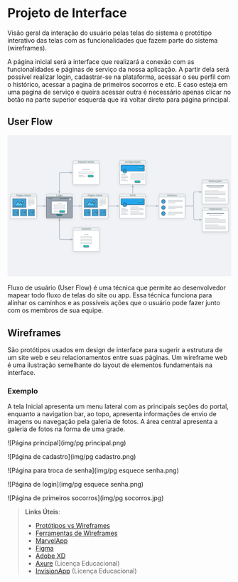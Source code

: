 
# Projeto de Interface

Visão geral da interação do usuário pelas telas do sistema e protótipo interativo das telas com as funcionalidades que fazem parte do sistema (wireframes).

A página inicial será a interface que realizará a conexão com as funcionalidades e páginas de serviço da nossa aplicação. A partir dela será possível realizar login, cadastrar-se na plataforma, acessar o seu perfil com o histórico,  acessar a pagina de primeiros socorros e etc. E caso esteja em uma pagina de serviço e queira acessar outra é necessário apenas clicar  no botão na parte superior esquerda que irá voltar direto para página principal.

## User Flow

![Exemplo de UserFlow](img/userflow2.jpg)

Fluxo de usuário (User Flow) é uma técnica que permite ao desenvolvedor mapear todo fluxo de telas do site ou app. Essa técnica funciona para alinhar os caminhos e as possíveis ações que o usuário pode fazer junto com os membros de sua equipe.


## Wireframes

São protótipos usados em design de interface para sugerir a estrutura de um site web e seu relacionamentos entre suas páginas. Um wireframe web é uma ilustração semelhante do layout de elementos fundamentais na interface.

### Exemplo

A tela Inicial apresenta um menu lateral com as principais seções do portal, enquanto a navigation bar, ao topo, apresenta informações de envio de imagens ou navegação pela galeria de fotos. A área central apresenta a galeria de fotos na forma de uma grade.

![Página principal](img/pg principal.png)

![Página de cadastro](img/pg cadastro.png)

![Página para troca de senha](img/pg esquece senha.png)

![Página de login](img/pg esquece senha.png)

![Página de primeiros socorros](img/pg socorros.jpg)

 
> **Links Úteis**:
> - [Protótipos vs Wireframes](https://www.nngroup.com/videos/prototypes-vs-wireframes-ux-projects/)
> - [Ferramentas de Wireframes](https://rockcontent.com/blog/wireframes/)
> - [MarvelApp](https://marvelapp.com/developers/documentation/tutorials/)
> - [Figma](https://www.figma.com/)
> - [Adobe XD](https://www.adobe.com/br/products/xd.html#scroll)
> - [Axure](https://www.axure.com/edu) (Licença Educacional)
> - [InvisionApp](https://www.invisionapp.com/) (Licença Educacional)
